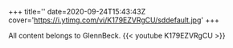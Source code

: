 +++
title=''
date=2020-09-24T15:43:43Z
cover='https://i.ytimg.com/vi/K179EZVRgCU/sddefault.jpg'
+++

All content belongs to GlennBeck.
{{< youtube K179EZVRgCU >}}
